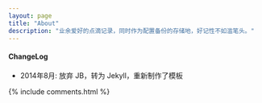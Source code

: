 ```yaml
---
layout: page
title: "About"
description: "业余爱好的点滴记录，同时作为配置备份的存储地，好记性不如滥笔头。"
---
```


#### ChangeLog

- 2014年8月:    放弃 JB，转为 Jekyll，重新制作了模板

{% include comments.html %}
